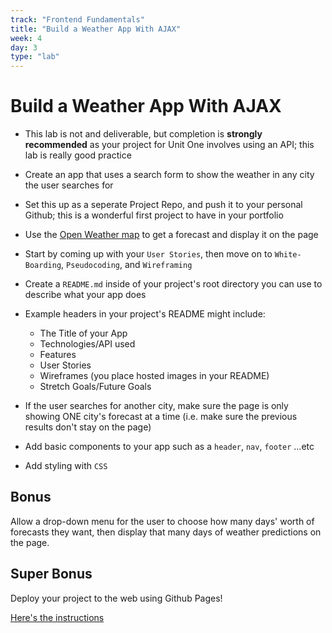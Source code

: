 ```yaml
---
track: "Frontend Fundamentals"
title: "Build a Weather App With AJAX"
week: 4
day: 3
type: "lab"
---
```


# Build a Weather App With AJAX

- This lab is not and deliverable, but completion is **strongly recommended** as your project for Unit One involves using an API; this lab is really good practice

- Create an app that uses a search form to show the weather in any city the user searches for
  
- Set this up as a seperate Project Repo, and push it to your personal Github; this is a wonderful first project to have in your portfolio

- Use the [Open Weather map](https://openweathermap.org/api) to get a forecast and display it on the page
  
- Start by coming up with your `User Stories`, then move on to `White-Boarding`, `Pseudocoding`, and `Wireframing`

- Create a `README.md` inside of your project's root directory you can use to describe what your app does

- Example headers in your project's README might include:
  - The Title of your App
  - Technologies/API used
  - Features
  - User Stories
  - Wireframes (you place hosted images in your README)
  - Stretch Goals/Future Goals

- If the user searches for another city, make sure the page is only showing ONE city's forecast at a time (i.e. make sure the previous results don't stay on the page)
- Add basic components to your app such as a `header`, `nav`, `footer` ...etc
- Add styling with `CSS`

## Bonus

Allow a drop-down menu for the user to choose how many days' worth of forecasts they want, then display that many days of weather predictions on the page.

## Super Bonus

Deploy your project to the web using Github Pages!

<a href="https://pages.github.com/" target="_blank">Here's the instructions</a>